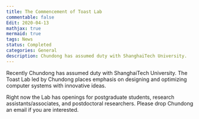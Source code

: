 ```yaml
---
title: The Commencement of Toast Lab
commentable: false
Edit: 2020-04-13
mathjax: true
mermaid: true
tags: News
status: Completed
categories: General
description: Chundong has assumed duty with ShanghaiTech University.
---
```

<p>Recently Chundong has assumed duty with ShanghaiTech University. The Toast Lab led by Chundong places emphasis on designing and optimizing computer systems with innovative ideas.</p>

<p>Right now the Lab has openings for postgraduate students, research assistants/associates, and postdoctoral researchers. Please drop Chundong an email if you are interested.</p>
